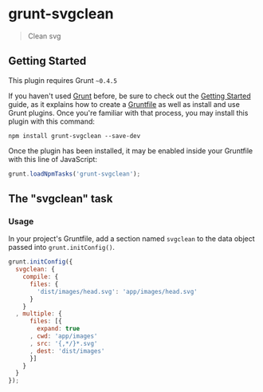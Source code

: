 # grunt-svgclean

> Clean svg

## Getting Started
This plugin requires Grunt `~0.4.5`

If you haven't used [Grunt](http://gruntjs.com/) before, be sure to check out the [Getting Started](http://gruntjs.com/getting-started) guide, as it explains how to create a [Gruntfile](http://gruntjs.com/sample-gruntfile) as well as install and use Grunt plugins. Once you're familiar with that process, you may install this plugin with this command:

```shell
npm install grunt-svgclean --save-dev
```

Once the plugin has been installed, it may be enabled inside your Gruntfile with this line of JavaScript:

```js
grunt.loadNpmTasks('grunt-svgclean');
```

## The "svgclean" task

### Usage
In your project's Gruntfile, add a section named `svgclean` to the data object passed into `grunt.initConfig()`.

```js
grunt.initConfig({
  svgclean: {
    compile: {
      files: {
        'dist/images/head.svg': 'app/images/head.svg'
      }
    }
  , multiple: {
      files: [{
        expand: true
      , cwd: 'app/images'
      ,	src: '{,*/}*.svg'
      ,	dest: 'dist/images'
      }]
    }
  }
});
```
